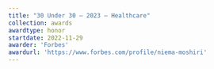 ```yaml
---
title: "30 Under 30 — 2023 — Healthcare"
collection: awards
awardtype: honor
startdate: 2022-11-29
awarder: 'Forbes'
awardurl: 'https://www.forbes.com/profile/niema-moshiri'
---
```


